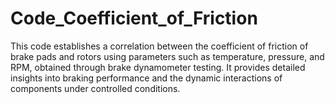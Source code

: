 # Code_Coefficient_of_Friction
This code establishes a correlation between the coefficient of friction of brake pads and rotors using parameters such as temperature, pressure, and RPM, obtained through brake dynamometer testing. It provides detailed insights into braking performance and the dynamic interactions of components under controlled conditions.
